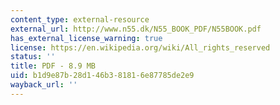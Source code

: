 ```yaml
---
content_type: external-resource
external_url: http://www.n55.dk/N55_BOOK_PDF/N55BOOK.pdf
has_external_license_warning: true
license: https://en.wikipedia.org/wiki/All_rights_reserved
status: ''
title: PDF - 8.9 MB
uid: b1d9e87b-28d1-46b3-8181-6e87785de2e9
wayback_url: ''
---
```

